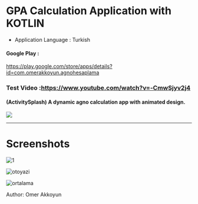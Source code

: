 # GPA Calculation Application with KOTLIN
- Application Language : Turkish
#### Google Play : 
https://play.google.com/store/apps/details?id=com.omerakkoyun.agnohesaplama
### Test Video :https://www.youtube.com/watch?v=-CmwSjyv2j4

#### (ActivitySplash) A dynamic agno calculation app with animated design. 

![](https://media.giphy.com/media/LOKww2olH7FUA56IfT/giphy.gif)
<br><hr>

# Screenshots

![1](https://user-images.githubusercontent.com/33864154/63677451-aaebb600-c7f5-11e9-9672-ce723f4ef7b4.png)

![otoyazi](https://user-images.githubusercontent.com/33864154/63677528-cfe02900-c7f5-11e9-91ec-c8f87280dadc.png)

![ortalama](https://user-images.githubusercontent.com/33864154/63677466-b0490080-c7f5-11e9-91ba-b7182e824114.png)


Author: Omer Akkoyun
